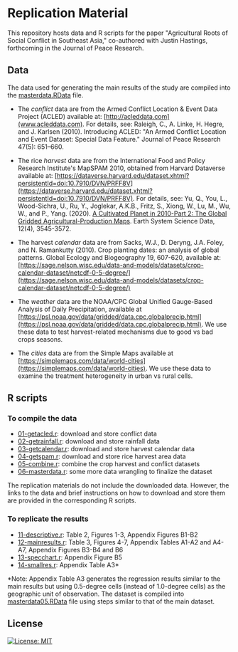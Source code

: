 # Replication Material

This repository hosts data and R scripts for the paper "Agricultural Roots of Social Conflict in Southeast Asia," co-authored with Justin Hastings, forthcoming in the Journal of Peace Research.


## Data

The data used for generating the main results of the study are compiled into the [masterdata.RData](masterdata.RData) file. 

- The *conflict* data are from the Armed Conflict Location & Event Data Project (ACLED) available at: [http://acleddata.com](www.acleddata.com). For details, see: Raleigh, C., A. Linke, H. Hegre, and J. Karlsen (2010). Introducing ACLED: "An Armed Conflict Location and Event Dataset: Special Data Feature." Journal of Peace Research 47(5): 651–660.

- The rice *harvest* data are from the International Food and Policy Research Institute's MapSPAM 2010, obtained from Harvard Dataverse available at: [https://dataverse.harvard.edu/dataset.xhtml?persistentId=doi:10.7910/DVN/PRFF8V](https://dataverse.harvard.edu/dataset.xhtml?persistentId=doi:10.7910/DVN/PRFF8V). For details, see: Yu, Q., You, L., Wood-Sichra, U., Ru, Y., Joglekar, A.K.B., Fritz, S., Xiong, W., Lu, M., Wu, W., and P., Yang. (2020). [A Cultivated Planet in 2010-Part 2: The Global Gridded Agricultural-Production Maps](https://essd.copernicus.org/articles/12/3545/2020/). Earth System Science Data, 12(4), 3545-3572.

- The harvest *calendar* data are from Sacks, W.J., D. Deryng, J.A. Foley, and N. Ramankutty (2010). Crop planting dates: an analysis of global patterns. Global Ecology and Biogeography 19, 607-620, available at: [https://sage.nelson.wisc.edu/data-and-models/datasets/crop-calendar-dataset/netcdf-0-5-degree/](https://sage.nelson.wisc.edu/data-and-models/datasets/crop-calendar-dataset/netcdf-0-5-degree/)
  
- The *weather* data are the NOAA/CPC Global Unified Gauge-Based Analysis of Daily Precipitation, available at [https://psl.noaa.gov/data/gridded/data.cpc.globalprecip.html](https://psl.noaa.gov/data/gridded/data.cpc.globalprecip.html). We use these data to test harvest-related mechanisms due to good vs bad crops seasons.

- The *cities* data are from the Simple Maps available at [https://simplemaps.com/data/world-cities](https://simplemaps.com/data/world-cities). We use these data to examine the treatment heterogeneity in urban vs rural cells.




## R scripts

### To compile the data

- [01-getacled.r](01-getacled.r): download and store conflict data
- [02-getrainfall.r](02-getrainfall.r): download and store rainfall data
- [03-getcalendar.r](03-getcalendar.r): download and store harvest calendar data
- [04-getspam.r](04-getspam.r): download and store rice harvest area data
- [05-combine.r](05-combine.r): combine the crop harvest and conflict datasets
- [06-masterdata.r](06-masterdata.r): some more data wrangling to finalize the dataset

The replication materials do not include the downloaded data. However, the links to the data and brief instructions on how to download and store them are provided in the corresponding R scripts.


### To replicate the results

- [11-descriptive.r](11-descriptive.r): Table 2, Figures 1-3, Appendix Figures B1-B2
- [12-mainresults.r](12-mainresults.r): Table 3, Figures 4-7, Appendix Tables A1-A2 and A4-A7, Appendix Figures B3-B4 and B6
- [13-specchart.r](13-specchart.r): Appendix Figure B5
- [14-smallres.r](14-smallres.r): Appendix Table A3*

*Note: Appendix Table A3 generates the regression results similar to the main results but using 0.5-degree cells (instead of 1.0-degree cells) as the geographic unit of observation. The dataset is compiled into [masterdata05.RData](masterdata05.RData) file using steps similar to that of the main dataset.


## License

[![License: MIT](https://img.shields.io/badge/License-MIT-yellow.svg)](https://opensource.org/licenses/MIT)

